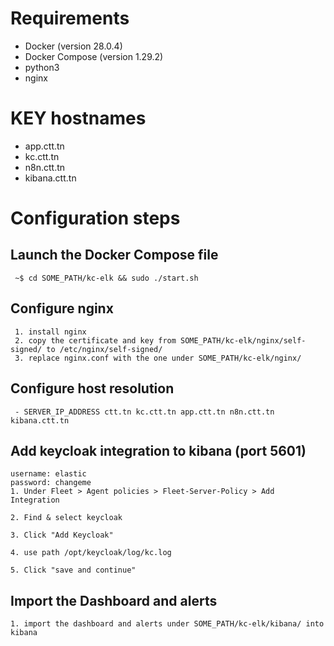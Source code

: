 # Requirements
- Docker (version 28.0.4)
- Docker Compose (version 1.29.2)
- python3
- nginx
# KEY hostnames
- app.ctt.tn
- kc.ctt.tn
- n8n.ctt.tn
- kibana.ctt.tn
# Configuration steps 
## Launch the Docker Compose file
     ~$ cd SOME_PATH/kc-elk && sudo ./start.sh
## Configure nginx 
     1. install nginx
     2. copy the certificate and key from SOME_PATH/kc-elk/nginx/self-signed/ to /etc/nginx/self-signed/
     3. replace nginx.conf with the one under SOME_PATH/kc-elk/nginx/
## Configure host resolution
     - SERVER_IP_ADDRESS ctt.tn kc.ctt.tn app.ctt.tn n8n.ctt.tn kibana.ctt.tn
## Add keycloak integration to kibana (port 5601)
    username: elastic
    password: changeme
    1. Under Fleet > Agent policies > Fleet-Server-Policy > Add Integration
    
    2. Find & select keycloak

    3. Click "Add Keycloak"

    4. use path /opt/keycloak/log/kc.log

    5. Click "save and continue"
## Import the Dashboard and alerts
    1. import the dashboard and alerts under SOME_PATH/kc-elk/kibana/ into kibana
